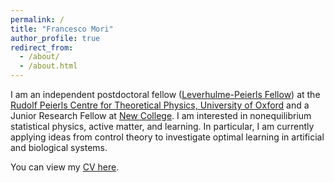 ```yaml
---
permalink: /
title: "Francesco Mori"
author_profile: true
redirect_from: 
  - /about/
  - /about.html
---
```


I am an independent postdoctoral fellow ([Leverhulme-Peierls Fellow](https://www.leverhulmepeierlsfellows.com/)) at the [Rudolf Peierls Centre for Theoretical Physics, University of Oxford](https://www.physics.ox.ac.uk/research/subdepartment/rudolf-peierls-centre-theoretical-physics) and a Junior Research Fellow at [New College](https://www.new.ox.ac.uk). I am interested in nonequilibrium statistical physics, active matter, and learning. In particular, I am currently applying ideas from control theory to investigate optimal learning in artificial and biological systems.

You can view my [CV here](/files/CV.pdf).

